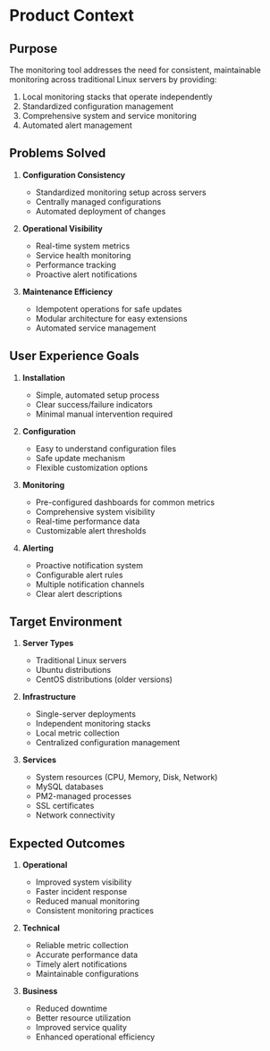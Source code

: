 # Product Context

## Purpose
The monitoring tool addresses the need for consistent, maintainable monitoring across traditional Linux servers by providing:
1. Local monitoring stacks that operate independently
2. Standardized configuration management
3. Comprehensive system and service monitoring
4. Automated alert management

## Problems Solved
1. **Configuration Consistency**
   - Standardized monitoring setup across servers
   - Centrally managed configurations
   - Automated deployment of changes

2. **Operational Visibility**
   - Real-time system metrics
   - Service health monitoring
   - Performance tracking
   - Proactive alert notifications

3. **Maintenance Efficiency**
   - Idempotent operations for safe updates
   - Modular architecture for easy extensions
   - Automated service management

## User Experience Goals
1. **Installation**
   - Simple, automated setup process
   - Clear success/failure indicators
   - Minimal manual intervention required

2. **Configuration**
   - Easy to understand configuration files
   - Safe update mechanism
   - Flexible customization options

3. **Monitoring**
   - Pre-configured dashboards for common metrics
   - Comprehensive system visibility
   - Real-time performance data
   - Customizable alert thresholds

4. **Alerting**
   - Proactive notification system
   - Configurable alert rules
   - Multiple notification channels
   - Clear alert descriptions

## Target Environment
1. **Server Types**
   - Traditional Linux servers
   - Ubuntu distributions
   - CentOS distributions (older versions)

2. **Infrastructure**
   - Single-server deployments
   - Independent monitoring stacks
   - Local metric collection
   - Centralized configuration management

3. **Services**
   - System resources (CPU, Memory, Disk, Network)
   - MySQL databases
   - PM2-managed processes
   - SSL certificates
   - Network connectivity

## Expected Outcomes
1. **Operational**
   - Improved system visibility
   - Faster incident response
   - Reduced manual monitoring
   - Consistent monitoring practices

2. **Technical**
   - Reliable metric collection
   - Accurate performance data
   - Timely alert notifications
   - Maintainable configurations

3. **Business**
   - Reduced downtime
   - Better resource utilization
   - Improved service quality
   - Enhanced operational efficiency
